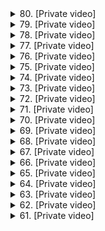 <details>
<summary>80. [Private video]</summary><br>

<a href="https://www.youtube.com/watch?v=CkWoxA8DJrg" target="_blank">
    <img src="https://img.youtube.com/vi/CkWoxA8DJrg/maxresdefault.jpg" 
        alt="[Youtube]" width="200">
</a>

# [Private video]


</details>

<details>
<summary>79. [Private video]</summary><br>

<a href="https://www.youtube.com/watch?v=dJLN-g3be-0" target="_blank">
    <img src="https://img.youtube.com/vi/dJLN-g3be-0/maxresdefault.jpg" 
        alt="[Youtube]" width="200">
</a>

# [Private video]


</details>

<details>
<summary>78. [Private video]</summary><br>

<a href="https://www.youtube.com/watch?v=8hrOwpm0-SE" target="_blank">
    <img src="https://img.youtube.com/vi/8hrOwpm0-SE/maxresdefault.jpg" 
        alt="[Youtube]" width="200">
</a>

# [Private video]


</details>

<details>
<summary>77. [Private video]</summary><br>

<a href="https://www.youtube.com/watch?v=iL3kZW4C3KM" target="_blank">
    <img src="https://img.youtube.com/vi/iL3kZW4C3KM/maxresdefault.jpg" 
        alt="[Youtube]" width="200">
</a>

# [Private video]


</details>

<details>
<summary>76. [Private video]</summary><br>

<a href="https://www.youtube.com/watch?v=ffJ4URIrsrE" target="_blank">
    <img src="https://img.youtube.com/vi/ffJ4URIrsrE/maxresdefault.jpg" 
        alt="[Youtube]" width="200">
</a>

# [Private video]


</details>

<details>
<summary>75. [Private video]</summary><br>

<a href="https://www.youtube.com/watch?v=N7Lp2EFOaAw" target="_blank">
    <img src="https://img.youtube.com/vi/N7Lp2EFOaAw/maxresdefault.jpg" 
        alt="[Youtube]" width="200">
</a>

# [Private video]


</details>

<details>
<summary>74. [Private video]</summary><br>

<a href="https://www.youtube.com/watch?v=svMq9p2ophw" target="_blank">
    <img src="https://img.youtube.com/vi/svMq9p2ophw/maxresdefault.jpg" 
        alt="[Youtube]" width="200">
</a>

# [Private video]


</details>

<details>
<summary>73. [Private video]</summary><br>

<a href="https://www.youtube.com/watch?v=FpaiV-nVvcM" target="_blank">
    <img src="https://img.youtube.com/vi/FpaiV-nVvcM/maxresdefault.jpg" 
        alt="[Youtube]" width="200">
</a>

# [Private video]


</details>

<details>
<summary>72. [Private video]</summary><br>

<a href="https://www.youtube.com/watch?v=BTbRqcdZX6c" target="_blank">
    <img src="https://img.youtube.com/vi/BTbRqcdZX6c/maxresdefault.jpg" 
        alt="[Youtube]" width="200">
</a>

# [Private video]


</details>

<details>
<summary>71. [Private video]</summary><br>

<a href="https://www.youtube.com/watch?v=1n5TfJqjyZc" target="_blank">
    <img src="https://img.youtube.com/vi/1n5TfJqjyZc/maxresdefault.jpg" 
        alt="[Youtube]" width="200">
</a>

# [Private video]


</details>

<details>
<summary>70. [Private video]</summary><br>

<a href="https://www.youtube.com/watch?v=JO0WQaZbngs" target="_blank">
    <img src="https://img.youtube.com/vi/JO0WQaZbngs/maxresdefault.jpg" 
        alt="[Youtube]" width="200">
</a>

# [Private video]


</details>

<details>
<summary>69. [Private video]</summary><br>

<a href="https://www.youtube.com/watch?v=r2KPcaxtkes" target="_blank">
    <img src="https://img.youtube.com/vi/r2KPcaxtkes/maxresdefault.jpg" 
        alt="[Youtube]" width="200">
</a>

# [Private video]


</details>

<details>
<summary>68. [Private video]</summary><br>

<a href="https://www.youtube.com/watch?v=C-IgcPJl3oo" target="_blank">
    <img src="https://img.youtube.com/vi/C-IgcPJl3oo/maxresdefault.jpg" 
        alt="[Youtube]" width="200">
</a>

# [Private video]


</details>

<details>
<summary>67. [Private video]</summary><br>

<a href="https://www.youtube.com/watch?v=3PfA1spfeUM" target="_blank">
    <img src="https://img.youtube.com/vi/3PfA1spfeUM/maxresdefault.jpg" 
        alt="[Youtube]" width="200">
</a>

# [Private video]


</details>

<details>
<summary>66. [Private video]</summary><br>

<a href="https://www.youtube.com/watch?v=5wZHPsrSCGI" target="_blank">
    <img src="https://img.youtube.com/vi/5wZHPsrSCGI/maxresdefault.jpg" 
        alt="[Youtube]" width="200">
</a>

# [Private video]


</details>

<details>
<summary>65. [Private video]</summary><br>

<a href="https://www.youtube.com/watch?v=N2sS-RG6u6E" target="_blank">
    <img src="https://img.youtube.com/vi/N2sS-RG6u6E/maxresdefault.jpg" 
        alt="[Youtube]" width="200">
</a>

# [Private video]


</details>

<details>
<summary>64. [Private video]</summary><br>

<a href="https://www.youtube.com/watch?v=xgJxz7Xdros" target="_blank">
    <img src="https://img.youtube.com/vi/xgJxz7Xdros/maxresdefault.jpg" 
        alt="[Youtube]" width="200">
</a>

# [Private video]


</details>

<details>
<summary>63. [Private video]</summary><br>

<a href="https://www.youtube.com/watch?v=TGSkcgMbOw0" target="_blank">
    <img src="https://img.youtube.com/vi/TGSkcgMbOw0/maxresdefault.jpg" 
        alt="[Youtube]" width="200">
</a>

# [Private video]


</details>

<details>
<summary>62. [Private video]</summary><br>

<a href="https://www.youtube.com/watch?v=HRHLsQjxdOk" target="_blank">
    <img src="https://img.youtube.com/vi/HRHLsQjxdOk/maxresdefault.jpg" 
        alt="[Youtube]" width="200">
</a>

# [Private video]


</details>

<details>
<summary>61. [Private video]</summary><br>

<a href="https://www.youtube.com/watch?v=2JAGofskK9w" target="_blank">
    <img src="https://img.youtube.com/vi/2JAGofskK9w/maxresdefault.jpg" 
        alt="[Youtube]" width="200">
</a>

# [Private video]


</details>

